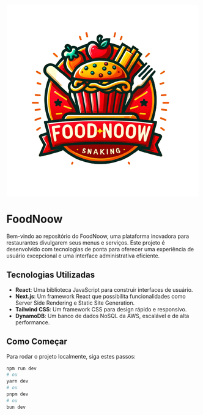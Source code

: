 <p align="center">
  <img src="public/logo.png" />
</p>

# FoodNoow

Bem-vindo ao repositório do FoodNoow, uma plataforma inovadora para restaurantes divulgarem seus menus e serviços. Este projeto é desenvolvido com tecnologias de ponta para oferecer uma experiência de usuário excepcional e uma interface administrativa eficiente.

## Tecnologias Utilizadas

- **React**: Uma biblioteca JavaScript para construir interfaces de usuário.
- **Next.js**: Um framework React que possibilita funcionalidades como Server Side Rendering e Static Site Generation.
- **Tailwind CSS**: Um framework CSS para design rápido e responsivo.
- **DynamoDB**: Um banco de dados NoSQL da AWS, escalável e de alta performance.

## Como Começar

Para rodar o projeto localmente, siga estes passos:

```bash
npm run dev
# ou
yarn dev
# ou
pnpm dev
# ou
bun dev
